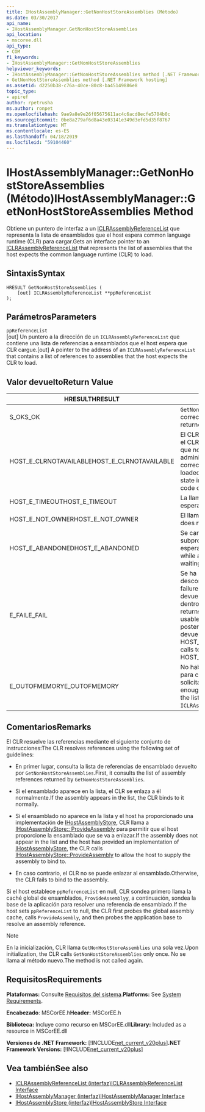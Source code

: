 ```yaml
---
title: IHostAssemblyManager::GetNonHostStoreAssemblies (Método)
ms.date: 03/30/2017
api_name:
- IHostAssemblyManager.GetNonHostStoreAssemblies
api_location:
- mscoree.dll
api_type:
- COM
f1_keywords:
- IHostAssemblyManager::GetNonHostStoreAssemblies
helpviewer_keywords:
- IHostAssemblyManager::GetNonHostStoreAssemblies method [.NET Framework hosting]
- GetNonHostStoreAssemblies method [.NET Framework hosting]
ms.assetid: d2250b38-c76a-40ce-80c8-ba45149886e8
topic_type:
- apiref
author: rpetrusha
ms.author: ronpet
ms.openlocfilehash: 9ae9a8e9e26f05675611ac4c6acd8ecfe5704b0c
ms.sourcegitcommit: 0be8a279af6d8a43e03141e349d3efd5d35f8767
ms.translationtype: MT
ms.contentlocale: es-ES
ms.lasthandoff: 04/18/2019
ms.locfileid: "59104460"
---
```

# <a name="ihostassemblymanagergetnonhoststoreassemblies-method"></a><span data-ttu-id="8a4cc-102">IHostAssemblyManager::GetNonHostStoreAssemblies (Método)</span><span class="sxs-lookup"><span data-stu-id="8a4cc-102">IHostAssemblyManager::GetNonHostStoreAssemblies Method</span></span>
<span data-ttu-id="8a4cc-103">Obtiene un puntero de interfaz a un [ICLRAssemblyReferenceList](../../../../docs/framework/unmanaged-api/hosting/iclrassemblyreferencelist-interface.md) que representa la lista de ensamblados que el host espera common language runtime (CLR) para cargar.</span><span class="sxs-lookup"><span data-stu-id="8a4cc-103">Gets an interface pointer to an [ICLRAssemblyReferenceList](../../../../docs/framework/unmanaged-api/hosting/iclrassemblyreferencelist-interface.md) that represents the list of assemblies that the host expects the common language runtime (CLR) to load.</span></span>  
  
## <a name="syntax"></a><span data-ttu-id="8a4cc-104">Sintaxis</span><span class="sxs-lookup"><span data-stu-id="8a4cc-104">Syntax</span></span>  
  
```  
HRESULT GetNonHostStoreAssemblies (  
    [out] ICLRAssemblyReferenceList **ppReferenceList  
);  
```  
  
## <a name="parameters"></a><span data-ttu-id="8a4cc-105">Parámetros</span><span class="sxs-lookup"><span data-stu-id="8a4cc-105">Parameters</span></span>  
 `ppReferenceList`  
 <span data-ttu-id="8a4cc-106">[out] Un puntero a la dirección de un `ICLRAssemblyReferenceList` que contiene una lista de referencias a ensamblados que el host espera que CLR cargue.</span><span class="sxs-lookup"><span data-stu-id="8a4cc-106">[out] A pointer to the address of an `ICLRAssemblyReferenceList` that contains a list of references to assemblies that the host expects the CLR to load.</span></span>  
  
## <a name="return-value"></a><span data-ttu-id="8a4cc-107">Valor devuelto</span><span class="sxs-lookup"><span data-stu-id="8a4cc-107">Return Value</span></span>  
  
|<span data-ttu-id="8a4cc-108">HRESULT</span><span class="sxs-lookup"><span data-stu-id="8a4cc-108">HRESULT</span></span>|<span data-ttu-id="8a4cc-109">Descripción</span><span class="sxs-lookup"><span data-stu-id="8a4cc-109">Description</span></span>|  
|-------------|-----------------|  
|<span data-ttu-id="8a4cc-110">S_OK</span><span class="sxs-lookup"><span data-stu-id="8a4cc-110">S_OK</span></span>|<span data-ttu-id="8a4cc-111">`GetNonHostStoreAssemblies` se devolvió correctamente.</span><span class="sxs-lookup"><span data-stu-id="8a4cc-111">`GetNonHostStoreAssemblies` returned successfully.</span></span>|  
|<span data-ttu-id="8a4cc-112">HOST_E_CLRNOTAVAILABLE</span><span class="sxs-lookup"><span data-stu-id="8a4cc-112">HOST_E_CLRNOTAVAILABLE</span></span>|<span data-ttu-id="8a4cc-113">El CLR no se ha cargado en un proceso o el CLR se encuentra en un estado en el que no se puede ejecutar código administrado o procesar la llamada correctamente.</span><span class="sxs-lookup"><span data-stu-id="8a4cc-113">The CLR has not been loaded into a process, or the CLR is in a state in which it cannot run managed code or process the call successfully.</span></span>|  
|<span data-ttu-id="8a4cc-114">HOST_E_TIMEOUT</span><span class="sxs-lookup"><span data-stu-id="8a4cc-114">HOST_E_TIMEOUT</span></span>|<span data-ttu-id="8a4cc-115">La llamada ha agotado el tiempo de espera.</span><span class="sxs-lookup"><span data-stu-id="8a4cc-115">The call timed out.</span></span>|  
|<span data-ttu-id="8a4cc-116">HOST_E_NOT_OWNER</span><span class="sxs-lookup"><span data-stu-id="8a4cc-116">HOST_E_NOT_OWNER</span></span>|<span data-ttu-id="8a4cc-117">El llamador no posee el bloqueo.</span><span class="sxs-lookup"><span data-stu-id="8a4cc-117">The caller does not own the lock.</span></span>|  
|<span data-ttu-id="8a4cc-118">HOST_E_ABANDONED</span><span class="sxs-lookup"><span data-stu-id="8a4cc-118">HOST_E_ABANDONED</span></span>|<span data-ttu-id="8a4cc-119">Se canceló un evento mientras un subproceso bloqueado o fibra estaba esperando en ella.</span><span class="sxs-lookup"><span data-stu-id="8a4cc-119">An event was canceled while a blocked thread or fiber was waiting on it.</span></span>|  
|<span data-ttu-id="8a4cc-120">E_FAIL</span><span class="sxs-lookup"><span data-stu-id="8a4cc-120">E_FAIL</span></span>|<span data-ttu-id="8a4cc-121">Se ha producido un error irrecuperable desconocido.</span><span class="sxs-lookup"><span data-stu-id="8a4cc-121">An unknown catastrophic failure occurred.</span></span> <span data-ttu-id="8a4cc-122">Cuando un método devuelve E_FAIL, CLR ya no es utilizable dentro del proceso.</span><span class="sxs-lookup"><span data-stu-id="8a4cc-122">When a method returns E_FAIL, the CLR is no longer usable within the process.</span></span> <span data-ttu-id="8a4cc-123">Las llamadas posteriores a métodos de hospedaje devuelven HOST_E_CLRNOTAVAILABLE.</span><span class="sxs-lookup"><span data-stu-id="8a4cc-123">Subsequent calls to hosting methods return HOST_E_CLRNOTAVAILABLE.</span></span>|  
|<span data-ttu-id="8a4cc-124">E_OUTOFMEMORY</span><span class="sxs-lookup"><span data-stu-id="8a4cc-124">E_OUTOFMEMORY</span></span>|<span data-ttu-id="8a4cc-125">No había suficiente memoria disponible para crear la lista de referencias para solicitado `ICLRAssemblyReferenceList`.</span><span class="sxs-lookup"><span data-stu-id="8a4cc-125">Not enough memory was available to create the list of references for the requested `ICLRAssemblyReferenceList`.</span></span>|  
  
## <a name="remarks"></a><span data-ttu-id="8a4cc-126">Comentarios</span><span class="sxs-lookup"><span data-stu-id="8a4cc-126">Remarks</span></span>  
 <span data-ttu-id="8a4cc-127">El CLR resuelve las referencias mediante el siguiente conjunto de instrucciones:</span><span class="sxs-lookup"><span data-stu-id="8a4cc-127">The CLR resolves references using the following set of guidelines:</span></span>  
  
-   <span data-ttu-id="8a4cc-128">En primer lugar, consulta la lista de referencias de ensamblado devuelto por `GetNonHostStoreAssemblies`.</span><span class="sxs-lookup"><span data-stu-id="8a4cc-128">First, it consults the list of assembly references returned by `GetNonHostStoreAssemblies`.</span></span>  
  
-   <span data-ttu-id="8a4cc-129">Si el ensamblado aparece en la lista, el CLR se enlaza a él normalmente.</span><span class="sxs-lookup"><span data-stu-id="8a4cc-129">If the assembly appears in the list, the CLR binds to it normally.</span></span>  
  
-   <span data-ttu-id="8a4cc-130">Si el ensamblado no aparece en la lista y el host ha proporcionado una implementación de [IHostAssemblyStore](../../../../docs/framework/unmanaged-api/hosting/ihostassemblystore-interface.md), CLR llama a [IHostAssemblyStore:: ProvideAssembly](../../../../docs/framework/unmanaged-api/hosting/ihostassemblystore-provideassembly-method.md) para permitir que el host proporcione la ensamblado que se va a enlazar.</span><span class="sxs-lookup"><span data-stu-id="8a4cc-130">If the assembly does not appear in the list and the host has provided an implementation of [IHostAssemblyStore](../../../../docs/framework/unmanaged-api/hosting/ihostassemblystore-interface.md), the CLR calls [IHostAssemblyStore::ProvideAssembly](../../../../docs/framework/unmanaged-api/hosting/ihostassemblystore-provideassembly-method.md) to allow the host to supply the assembly to bind to.</span></span>  
  
-   <span data-ttu-id="8a4cc-131">En caso contrario, el CLR no se puede enlazar al ensamblado.</span><span class="sxs-lookup"><span data-stu-id="8a4cc-131">Otherwise, the CLR fails to bind to the assembly.</span></span>  
  
 <span data-ttu-id="8a4cc-132">Si el host establece `ppReferenceList` en null, CLR sondea primero llama la caché global de ensamblados, `ProvideAssembly`y, a continuación, sondea la base de la aplicación para resolver una referencia de ensamblado.</span><span class="sxs-lookup"><span data-stu-id="8a4cc-132">If the host sets `ppReferenceList` to null, the CLR first probes the global assembly cache, calls `ProvideAssembly`, and then probes the application base to resolve an assembly reference.</span></span>  
  
> [!NOTE]
>  <span data-ttu-id="8a4cc-133">En la inicialización, CLR llama `GetNonHostStoreAssemblies` una sola vez.</span><span class="sxs-lookup"><span data-stu-id="8a4cc-133">Upon initialization, the CLR calls `GetNonHostStoreAssemblies` only once.</span></span> <span data-ttu-id="8a4cc-134">No se llama al método nuevo.</span><span class="sxs-lookup"><span data-stu-id="8a4cc-134">The method is not called again.</span></span>  
  
## <a name="requirements"></a><span data-ttu-id="8a4cc-135">Requisitos</span><span class="sxs-lookup"><span data-stu-id="8a4cc-135">Requirements</span></span>  
 <span data-ttu-id="8a4cc-136">**Plataformas:** Consulte [Requisitos del sistema](../../../../docs/framework/get-started/system-requirements.md).</span><span class="sxs-lookup"><span data-stu-id="8a4cc-136">**Platforms:** See [System Requirements](../../../../docs/framework/get-started/system-requirements.md).</span></span>  
  
 <span data-ttu-id="8a4cc-137">**Encabezado**: MSCorEE.h</span><span class="sxs-lookup"><span data-stu-id="8a4cc-137">**Header:** MSCorEE.h</span></span>  
  
 <span data-ttu-id="8a4cc-138">**Biblioteca:** Incluye como recurso en MSCorEE.dll</span><span class="sxs-lookup"><span data-stu-id="8a4cc-138">**Library:** Included as a resource in MSCorEE.dll</span></span>  
  
 <span data-ttu-id="8a4cc-139">**Versiones de .NET Framework:** [!INCLUDE[net_current_v20plus](../../../../includes/net-current-v20plus-md.md)]</span><span class="sxs-lookup"><span data-stu-id="8a4cc-139">**.NET Framework Versions:** [!INCLUDE[net_current_v20plus](../../../../includes/net-current-v20plus-md.md)]</span></span>  
  
## <a name="see-also"></a><span data-ttu-id="8a4cc-140">Vea también</span><span class="sxs-lookup"><span data-stu-id="8a4cc-140">See also</span></span>

- [<span data-ttu-id="8a4cc-141">ICLRAssemblyReferenceList (interfaz)</span><span class="sxs-lookup"><span data-stu-id="8a4cc-141">ICLRAssemblyReferenceList Interface</span></span>](../../../../docs/framework/unmanaged-api/hosting/iclrassemblyreferencelist-interface.md)
- [<span data-ttu-id="8a4cc-142">IHostAssemblyManager (interfaz)</span><span class="sxs-lookup"><span data-stu-id="8a4cc-142">IHostAssemblyManager Interface</span></span>](../../../../docs/framework/unmanaged-api/hosting/ihostassemblymanager-interface.md)
- [<span data-ttu-id="8a4cc-143">IHostAssemblyStore (interfaz)</span><span class="sxs-lookup"><span data-stu-id="8a4cc-143">IHostAssemblyStore Interface</span></span>](../../../../docs/framework/unmanaged-api/hosting/ihostassemblystore-interface.md)
